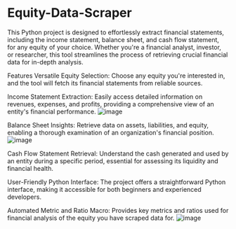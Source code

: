 # Equity-Data-Scraper

This Python project is designed to effortlessly extract financial statements, including the income statement, balance sheet, and cash flow statement, for any equity of your choice. Whether you're a financial analyst, investor, or researcher, this tool streamlines the process of retrieving crucial financial data for in-depth analysis.

Features
Versatile Equity Selection: Choose any equity you're interested in, and the tool will fetch its financial statements from reliable sources.

Income Statement Extraction: Easily access detailed information on revenues, expenses, and profits, providing a comprehensive view of an entity's financial performance.
![image](https://github.com/Sid-Singh7/Equity-Data-Scraper/assets/40661217/5ff73ae6-a34f-4710-8681-da08445a9a9d)

Balance Sheet Insights: Retrieve data on assets, liabilities, and equity, enabling a thorough examination of an organization's financial position.
![image](https://github.com/Sid-Singh7/Equity-Data-Scraper/assets/40661217/ee7931f3-d4d6-4f6e-9293-62abaa12c544)

Cash Flow Statement Retrieval: Understand the cash generated and used by an entity during a specific period, essential for assessing its liquidity and financial health.

User-Friendly Python Interface: The project offers a straightforward Python interface, making it accessible for both beginners and experienced developers.

Automated Metric and Ratio Macro: Provides key metrics and ratios used for financial analysis of the equity you have scraped data for.
![image](https://github.com/Sid-Singh7/Equity-Data-Scraper/assets/40661217/400903ba-86b3-4ceb-9c7f-d2b39585097e)

